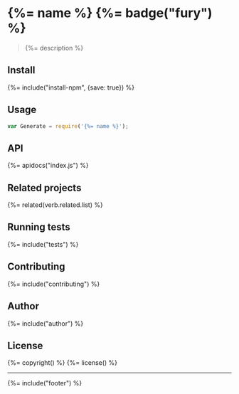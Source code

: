 # {%= name %} {%= badge("fury") %}

> {%= description %}

## Install
{%= include("install-npm", {save: true}) %}

## Usage

```js
var Generate = require('{%= name %}');
```

## API
{%= apidocs("index.js") %}

## Related projects
{%= related(verb.related.list) %}  

## Running tests
{%= include("tests") %}

## Contributing
{%= include("contributing") %}

## Author
{%= include("author") %}

## License
{%= copyright() %}
{%= license() %}

***

{%= include("footer") %}
